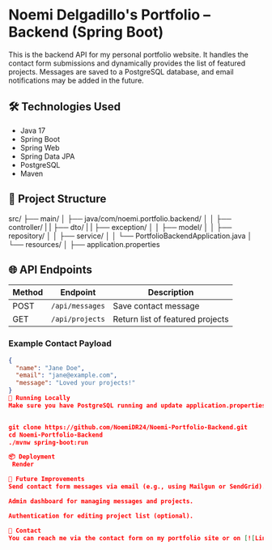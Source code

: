 # Noemi Delgadillo's Portfolio – Backend (Spring Boot)

This is the backend API for my personal portfolio website. It handles the contact form submissions and dynamically provides the list of featured projects. Messages are saved to a PostgreSQL database, and email notifications may be added in the future.

## 🛠️ Technologies Used

- Java 17
- Spring Boot
- Spring Web
- Spring Data JPA
- PostgreSQL
- Maven

## 📂 Project Structure

src/
├── main/
│ ├── java/com/noemi.portfolio.backend/
│ │ ├── controller/
| | ├── dto/
| | ├── exception/
│ │ ├── model/
│ │ ├── repository/
│ │ ├── service/
│ │ └── PortfolioBackendApplication.java
│ └── resources/
│ ├── application.properties


## 🌐 API Endpoints

| Method | Endpoint         | Description                     |
|--------|------------------|---------------------------------|
| POST   | `/api/messages`  | Save contact message            |
| GET    | `/api/projects`  | Return list of featured projects|

### Example Contact Payload

```json
{
  "name": "Jane Doe",
  "email": "jane@example.com",
  "message": "Loved your projects!"
}
🧪 Running Locally
Make sure you have PostgreSQL running and update application.properties accordingly.


git clone https://github.com/NoemiDR24/Noemi-Portfolio-Backend.git
cd Noemi-Portfolio-Backend
./mvnw spring-boot:run

📦 Deployment
 Render

📨 Future Improvements
Send contact form messages via email (e.g., using Mailgun or SendGrid).

Admin dashboard for managing messages and projects.

Authentication for editing project list (optional).

🤝 Contact
You can reach me via the contact form on my portfolio site or on [![LinkedIn](https://img.shields.io/badge/LinkedIn-Connect-blue?logo=linkedin)](https://www.linkedin.com/in/noemidelgadilloroldan/).
